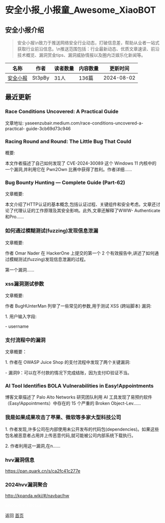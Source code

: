 # 安全小报_小报童_Awesome_XiaoBOT

## 安全小报介绍
> 安全小报\n致力于推送网络安全行业动态，打破信息差，帮助从业者一站式获取行业前沿信息。\n推送范围包括：行业最新动态、优质文章速读、前沿技术概览、漏洞赏金tips、漏洞威胁情报以及圈内泛娱乐化新闻等。  
  


|名称|作者|读者数量|内容数量|更新时间|
|---|---|---|---|---|
|[安全小报](https://xiaobot.net/p/SecNew?refer=0b133df9-27dc-423b-8101-639049001c13)|St3pBy|31人|136篇|2024-08-02|

## 最近更新
### Race Conditions Uncovered: A Practical Guide

文章地址: yaseenzubair.medium.com/race-conditions-uncovered-a-practical-
guide-3cb69d73c946

### Racing Round and Round: The Little Bug That Could

概要:

本文作者描述了自己如何发现了 CVE-2024-30089 这个 Windows 11 内核中的一个漏洞,并利用它在 Pwn2Own
比赛中获得了胜利。作者详细......

### Bug Bounty Hunting — Complete Guide (Part-62)

文章概要:

本文介绍了HTTP认证的基本概念,包括认证过程、关键组件和安全考虑。文章还讨论了代理认证的工作原理及其安全影响。此外,文章还解释了WWW-
Authenticate和Pro......

### 如何通过模糊测试(fuzzing)发现信息泄漏

文章概要:

作者 Omar Nader 在 HackerOne 上提交的第一个 2 个有效报告中,讲述了如何通过模糊测试(fuzzing)发现信息泄漏的过程。

第一个漏洞......

### xss漏洞测试参数

文章概要:

作者 BugHUnterMan 列举了一些常见的参数,用于测试 XSS (跨站脚本) 漏洞:

1\. 用户输入字段:

\- username

### 支付流程中的漏洞

文章概要：

1\. 作者在 OWASP Juice Shop 的支付流程中发现了两个关键漏洞:

\- 漏洞9：可以在不付款的情况下完成结账，因为支付ID验证不当。

### AI Tool Identifies BOLA Vulnerabilities in Easy!Appointments

博客文章描述了 Palo Alto Networks 研究团队利用 AI 工具发现了易预约软件（Easy!Appointments）中存在的 15 个严重的
Broken Object-Lev......

### 我是如果成果攻击了苹果、微软等多家大型科技公司

1\. 作者发现,许多公司在内部使用未公开发布的代码包(dependencies)。如果这些包名被恶意者占用并上传恶意代码,就可能被公司内部系统下载执行。

2\. 作者利用这一漏洞,在n......

### hvv漏洞信息

https://pan.quark.cn/s/ca2fc41c277e

### 2024hvv漏洞聚合

http://kpanda.wiki/#/navbar/hw


<a href="https://github.com/Reno9527/awesome-xiaobot" style="color: white; text-decoration: none;">awesome-xiaobot</a>

返回 [首页](../README.md)

